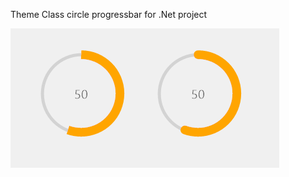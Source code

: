 Theme Class circle progressbar for .Net project

<img
src="https://github.com/xcodrer/CircularProgressBar/blob/master/CircularProgressBar.png"
raw=true
alt=""
style="margin-right: 10px;"
/>
